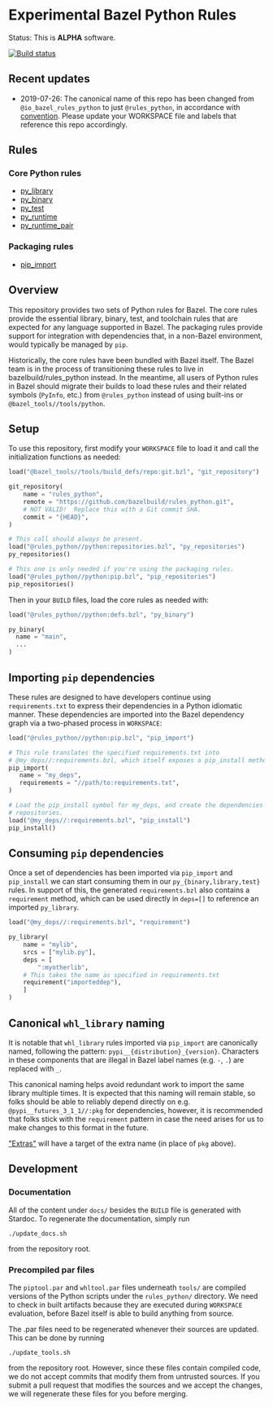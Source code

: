 # Experimental Bazel Python Rules

Status: This is **ALPHA** software.

[![Build status](https://badge.buildkite.com/0bcfe58b6f5741aacb09b12485969ba7a1205955a45b53e854.svg)](https://buildkite.com/bazel/python-rules-python-postsubmit)

## Recent updates

* 2019-07-26: The canonical name of this repo has been changed from `@io_bazel_rules_python` to just `@rules_python`, in accordance with [convention](https://docs.bazel.build/versions/master/skylark/deploying.html#workspace). Please update your WORKSPACE file and labels that reference this repo accordingly.

## Rules

### Core Python rules

* [py_library](docs/python.md#py_library)
* [py_binary](docs/python.md#py_binary)
* [py_test](docs/python.md#py_test)
* [py_runtime](docs/python.md#py_runtime)
* [py_runtime_pair](docs/python.md#py_runtime_pair)

### Packaging rules

* [pip_import](docs/pip.md#pip_import)

## Overview

This repository provides two sets of Python rules for Bazel. The core rules
provide the essential library, binary, test, and toolchain rules that are
expected for any language supported in Bazel. The packaging rules provide
support for integration with dependencies that, in a non-Bazel environment,
would typically be managed by `pip`.

Historically, the core rules have been bundled with Bazel itself. The Bazel
team is in the process of transitioning these rules to live in
bazelbuild/rules_python instead. In the meantime, all users of Python rules in
Bazel should migrate their builds to load these rules and their related symbols
(`PyInfo`, etc.) from `@rules_python` instead of using built-ins or
`@bazel_tools//tools/python`.

## Setup

To use this repository, first modify your `WORKSPACE` file to load it and call
the initialization functions as needed:

```python
load("@bazel_tools//tools/build_defs/repo:git.bzl", "git_repository")

git_repository(
    name = "rules_python",
    remote = "https://github.com/bazelbuild/rules_python.git",
    # NOT VALID!  Replace this with a Git commit SHA.
    commit = "{HEAD}",
)

# This call should always be present.
load("@rules_python//python:repositories.bzl", "py_repositories")
py_repositories()

# This one is only needed if you're using the packaging rules.
load("@rules_python//python:pip.bzl", "pip_repositories")
pip_repositories()
```

Then in your `BUILD` files, load the core rules as needed with:

``` python
load("@rules_python//python:defs.bzl", "py_binary")

py_binary(
  name = "main",
  ...
)
```

## Importing `pip` dependencies

These rules are designed to have developers continue using `requirements.txt`
to express their dependencies in a Python idiomatic manner.  These dependencies
are imported into the Bazel dependency graph via a two-phased process in
`WORKSPACE`:

```python
load("@rules_python//python:pip.bzl", "pip_import")

# This rule translates the specified requirements.txt into
# @my_deps//:requirements.bzl, which itself exposes a pip_install method.
pip_import(
   name = "my_deps",
   requirements = "//path/to:requirements.txt",
)

# Load the pip_install symbol for my_deps, and create the dependencies'
# repositories.
load("@my_deps//:requirements.bzl", "pip_install")
pip_install()
```

## Consuming `pip` dependencies

Once a set of dependencies has been imported via `pip_import` and `pip_install`
we can start consuming them in our `py_{binary,library,test}` rules.  In support
of this, the generated `requirements.bzl` also contains a `requirement` method,
which can be used directly in `deps=[]` to reference an imported `py_library`.

```python
load("@my_deps//:requirements.bzl", "requirement")

py_library(
    name = "mylib",
    srcs = ["mylib.py"],
    deps = [
        ":myotherlib",
	# This takes the name as specified in requirements.txt
	requirement("importeddep"),
    ]
)
```

## Canonical `whl_library` naming

It is notable that `whl_library` rules imported via `pip_import` are canonically
named, following the pattern: `pypi__{distribution}_{version}`.  Characters in
these components that are illegal in Bazel label names (e.g. `-`, `.`) are
replaced with `_`.

This canonical naming helps avoid redundant work to import the same library
multiple times.  It is expected that this naming will remain stable, so folks
should be able to reliably depend directly on e.g. `@pypi__futures_3_1_1//:pkg`
for dependencies, however, it is recommended that folks stick with the
`requirement` pattern in case the need arises for us to make changes to this
format in the future.

["Extras"](
https://packaging.python.org/tutorials/installing-packages/#installing-setuptools-extras)
will have a target of the extra name (in place of `pkg` above).

## Development

### Documentation

All of the content under `docs/` besides the `BUILD` file is generated with
Stardoc. To regenerate the documentation, simply run

```shell
./update_docs.sh
```

from the repository root.

### Precompiled par files

The `piptool.par` and `whltool.par` files underneath `tools/` are compiled
versions of the Python scripts under the `rules_python/` directory. We need to
check in built artifacts because they are executed during `WORKSPACE`
evaluation, before Bazel itself is able to build anything from source.

The .par files need to be regenerated whenever their sources are updated. This
can be done by running

```shell
./update_tools.sh
```

from the repository root. However, since these files contain compiled code,
we do not accept commits that modify them from untrusted sources. If you submit
a pull request that modifies the sources and we accept the changes, we will
regenerate these files for you before merging.
